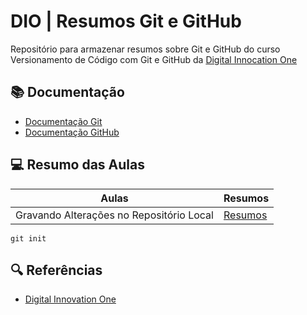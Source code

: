 
# DIO | Resumos Git e GitHub

Repositório para armazenar resumos sobre Git e GitHub do curso Versionamento de Código com Git e GitHub da [Digital Innocation One](https://web.dio.me/course/versionamento-de-codigo-com-git-e-github/learning/599dd3dd-d189-474f-a55c-22f37b4472da?back=/track/coding-future-gft-desenvolvimento-java-com-ia&tab=undefined&moduleId=undefined)  

## 📚 Documentação
- [Documentação Git](https://git-scm.com/doc)
- [Documentação GitHub](https://docs.github.com/pt)

## 💻 Resumo das Aulas
| Aulas | Resumos |
| ----- | ------- |
| Gravando Alterações no Repositório Local | [Resumos]() |

```
git init
```
## 🔍 Referências
- [Digital Innovation One]()
